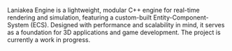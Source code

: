 Laniakea Engine is a lightweight, modular C++ engine for real-time rendering and simulation, featuring a custom-built Entity-Component-System (ECS). Designed with performance and scalability in mind, it serves as a foundation for 3D applications and game development. The project is currently a work in progress.
